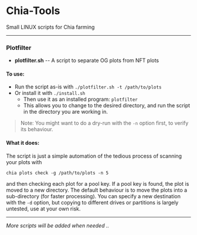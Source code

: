 # Chia-Tools

Small LINUX scripts for Chia farming

---

### Plotfilter

* **plotfilter.sh** -- A script to separate OG plots from NFT plots

#### To use:

* Run the script as-is with `./plotfilter.sh -t /path/to/plots`
* Or install it with `./install.sh`
   * Then use it as an installed program: `plotfilter`
   * This allows you to change to the desired directory, and run the script in the directory you are working in.

> Note: You might want to do a dry-run with the `-n` option first, to verify its behaviour. 

#### What it does:

The script is just a simple automation of the tedious process of scanning your plots with
```
chia plots check -g /path/to/plots -n 5
```
and then checking each plot for a pool key. If a pool key is found, the plot is moved to a new directory. 
The default behaviour is to move the plots into a sub-directory (for faster processing). You can specify a new destination 
with the `-d` option, but copying to different drives or partitions is largely untested, use at your own risk.

---

*More scripts will be added when needed ..*
